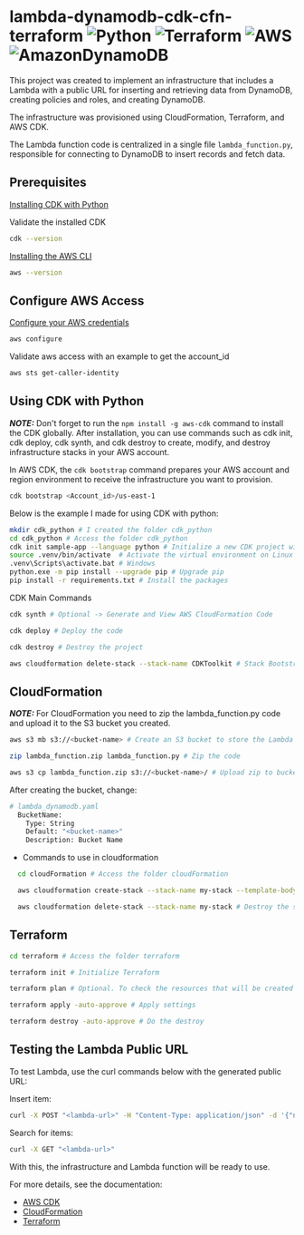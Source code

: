 # lambda-dynamodb-cdk-cfn-terraform ![Python](https://img.shields.io/badge/python-3670A0?style=for-the-badge&logo=python&logoColor=ffdd54) ![Terraform](https://img.shields.io/badge/terraform-%235835CC.svg?style=for-the-badge&logo=terraform&logoColor=white) ![AWS](https://img.shields.io/badge/AWS-%23FF9900.svg?style=for-the-badge&logo=amazon-aws&logoColor=white) ![AmazonDynamoDB](https://img.shields.io/badge/Amazon%20DynamoDB-4053D6?style=for-the-badge&logo=Amazon%20DynamoDB&logoColor=white)

This project was created to implement an infrastructure that includes a Lambda with a public URL for inserting and retrieving data from DynamoDB, creating policies and roles, and creating DynamoDB.

The infrastructure was provisioned using CloudFormation, Terraform, and AWS CDK.

The Lambda function code is centralized in a single file `lambda_function.py`, responsible for connecting to DynamoDB to insert records and fetch data.

## Prerequisites
[Installing CDK with Python]( https://docs.aws.amazon.com/pt_br/cdk/v2/guide/work-with-cdk-python.html)

Validate the installed CDK
  ```bash
  cdk --version
  ```

[Installing the AWS CLI](https://docs.aws.amazon.com/pt_br/cli/latest/userguide/getting-started-install.html)
  ```bash
  aws --version
  ```

## Configure AWS Access
[Configure your AWS credentials](https://docs.aws.amazon.com/pt_br/cli/v1/userguide/cli-configure-files.html)
  ```bash
  aws configure
  ```

Validate aws access with an example to get the account_id
  ```bash
  aws sts get-caller-identity 
  ```

## Using CDK with Python
**_NOTE:_** Don't forget to run the `npm install -g aws-cdk` command to install the CDK globally.
After installation, you can use commands such as cdk init, cdk deploy, cdk synth, and cdk destroy to create, modify, and destroy infrastructure stacks in your AWS account.

In AWS CDK, the `cdk bootstrap` command prepares your AWS account and region environment to receive the infrastructure you want to provision.
  ```bash
 cdk bootstrap <Account_id>/us-east-1
   ```

Below is the example I made for using CDK with python:
  ```bash
  mkdir cdk_python # I created the folder cdk_python
  cd cdk_python # Access the folder cdk_python
  cdk init sample-app --language python # Initialize a new CDK project with a sample application using Python
  source .venv/bin/activate  # Activate the virtual environment on Linux or Mac
  .venv\Scripts\activate.bat # Windows
  python.exe -m pip install --upgrade pip # Upgrade pip
  pip install -r requirements.txt # Install the packages
  ```

CDK Main Commands
  
  ```bash
  cdk synth # Optional -> Generate and View AWS CloudFormation Code

  cdk deploy # Deploy the code

  cdk destroy # Destroy the project

  aws cloudformation delete-stack --stack-name CDKToolkit # Stack Bootstrap
   ```

## CloudFormation
**_NOTE:_** For CloudFormation you need to zip the lambda_function.py code and upload it to the S3 bucket you created.
  ```bash
  aws s3 mb s3://<bucket-name> # Create an S3 bucket to store the Lambda code

  zip lambda_function.zip lambda_function.py # Zip the code
  
  aws s3 cp lambda_function.zip s3://<bucket-name>/ # Upload zip to bucket
  ```

After creating the bucket, change:
```bash
# lambda_dynamodb.yaml
  BucketName:
    Type: String
    Default: "<bucket-name>"
    Description: Bucket Name
```
- Commands to use in cloudformation
```bash
  cd cloudFormation # Access the folder cloudFormation

  aws cloudformation create-stack --stack-name my-stack --template-body file://lambda_dynamodb.yaml --capabilities CAPABILITY_IAM # Create the CloudFormation stack

  aws cloudformation delete-stack --stack-name my-stack # Destroy the stack
   ```

## Terraform
```bash
cd terraform # Access the folder terraform

terraform init # Initialize Terraform

terraform plan # Optional. To check the resources that will be created

terraform apply -auto-approve # Apply settings

terraform destroy -auto-approve # Do the destroy
   ```

## Testing the Lambda Public URL
To test Lambda, use the curl commands below with the generated public URL:

Insert item:
```bash
curl -X POST "<lambda-url>" -H "Content-Type: application/json" -d '{"name": "Example Product", "price": 29.99}'
   ```

Search for items:
```bash
curl -X GET "<lambda-url>"
   ```

With this, the infrastructure and Lambda function will be ready to use.

For more details, see the documentation:
- [AWS CDK](https://docs.aws.amazon.com/cdk/v2/guide/home.html) 
- [CloudFormation](https://docs.aws.amazon.com/AWSCloudFormation/latest/UserGuide/Welcome.html)
- [Terraform](https://developer.hashicorp.com/terraform/docs)
